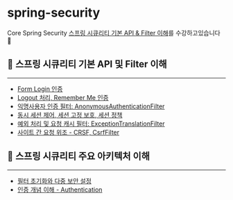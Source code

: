 # spring-security
Core Spring Security
[스프링 시큐리티 기본 API & Filter 이해](https://www.inflearn.com/course/%EC%BD%94%EC%96%B4-%EC%8A%A4%ED%94%84%EB%A7%81-%EC%8B%9C%ED%81%90%EB%A6%AC%ED%8B%B0/dashboard)를 수강하고있습니다 🌱

## 🧷 스프링 시큐리티 기본 API 및 Filter 이해
___
- [Form Login 인증](https://github.com/hye0e/spring-security/blob/main/%EC%9D%B8%EC%A6%9DAPI-Login.md)
- [Logout 처리, Remember Me 인증](https://github.com/hye0e/spring-security/blob/main/%EC%9D%B8%EC%A6%9DAPI-Logout%2BRememberMe.md)
- [익명사용자 인증 필터: AnonymousAuthenticationFilter](https://github.com/hye0e/spring-security/blob/main/%EC%9D%B8%EC%A6%9DAPI-AnonymousAuthenticationFilter.md)
- [동시 세션 제어, 세션 고정 보호, 세션 정책](https://github.com/hye0e/spring-security/blob/main/%EC%9D%B8%EC%A6%9DAPI-%EB%8F%99%EC%8B%9C%EC%84%B8%EC%85%98%EC%A0%9C%EC%96%B4%2C%EC%84%B8%EC%85%98%EA%B3%A0%EC%A0%95%EB%B3%B4%ED%98%B8%2C%EC%84%B8%EC%85%98%EC%A0%95%EC%B1%85.md)
- [예외 처리 및 요청 캐시 필터: ExceptionTranslationFilter](https://github.com/hye0e/spring-security/blob/main/%EC%9D%B8%EC%A6%9DAPI-ExceptionTranslationFilter.md)
- [사이트 간 요청 위조 - CRSF, CsrfFilter](https://github.com/hye0e/spring-security/blob/main/FormAPI-CSRF.md)

## 🧷 스프링 시큐리티 주요 아키텍처 이해
___
- [필터 초기화와 다중 보안 설정](https://github.com/hye0e/spring-security/blob/main/%ED%95%84%ED%84%B0%EC%B4%88%EA%B8%B0%ED%99%94%EC%99%80%20%EB%8B%A4%EC%A4%91%20%EC%84%A4%EC%A0%95%20%ED%81%B4%EB%9E%98%EC%8A%A4.md)
- [인증 개념 이해 - Authentication](https://github.com/hye0e/spring-security/blob/main/%ED%95%84%ED%84%B0%EC%B4%88%EA%B8%B0%ED%99%94%EC%99%80%20%EB%8B%A4%EC%A4%91%20%EC%84%A4%EC%A0%95%20%ED%81%B4%EB%9E%98%EC%8A%A4.md)

